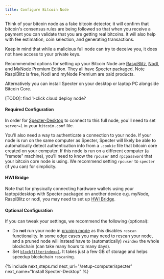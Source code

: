 ```yaml
---
title: Configure Bitcoin Node
---
```


Think of your bitcoin node as a fake bitcoin detector, it will confirm that bitcoin's consensus rules are being followed so that when you receive a payment you can validate that you are getting real bitcoins. It will also help with fee estimation, coin selection, and generating transactions.

Keep in mind that while a malicious full node can try to deceive you, it does not have access to your private keys.

Recommended options for setting up your Bitcoin Node are [RaspiBlitz](https://shop.fulmo.org/raspiblitz/), [Nodl](https://www.nodl.it/), and [MyNode](https://mynodebtc.com/) Premium Edition. They all have Specter packaged. Note RaspiBlitz is free, Nodl and myNode Premium are paid products. 

Alternatively you can install Specter on your desktop or laptop PC alongside Bitcoin Core. 

[TODO]: find 1-click cloud deploy node?

#### Required Configuration
In order for [Specter-Desktop](/install-specter) to connect to this full node, you'll need to set `server=1` in your `bitcoin.conf` file.

You'll also need a way to authenticate a connection to your node.
If your node is run on the same computer as Specter, Specter will likely be able to automatically detect authentication info from a `.cookie` file that bitcoin core created on your computer.
If this node is run on a different computer (a "remote" machine), you'll need to know the `rpcuser` and `rpcpassword` that your bitcoin core node is using.
We recommend setting `rpcuser` to `specter` (if you can) for simplicity.

#### HWI Bridge
Note that for physically connecting hardware wallets using your laptop/desktop with Specter packaged on another device e.g. myNode, RaspiBlitz or nodl, you may need to set up [HWI Bridge](https://github.com/cryptoadvance/specter-desktop/blob/master/docs/hwibridge.md). 

#### Optional Configuration
If you can tweak your settings, we recommend the following (optional):
* Do **not** run your node in [pruning mode](https://bitcoin.org/en/full-node#reduce-storage) as this disables `rescan` functionality.
In some edge cases you may need to rescan your node, and a pruned node will instead have to (automatically) `reindex` the whole blockchain (can take many hours to many days).
* Set [`blockfilterindex=1`](https://bitcoin.org/en/release/v0.19.0.1).
It takes just a few GB of storage and helps speedup blockchain `rescan`ing.


{% include next_steps.md next_url="/setup-computer/specter" next_name="Install Specter-Desktop" %}
